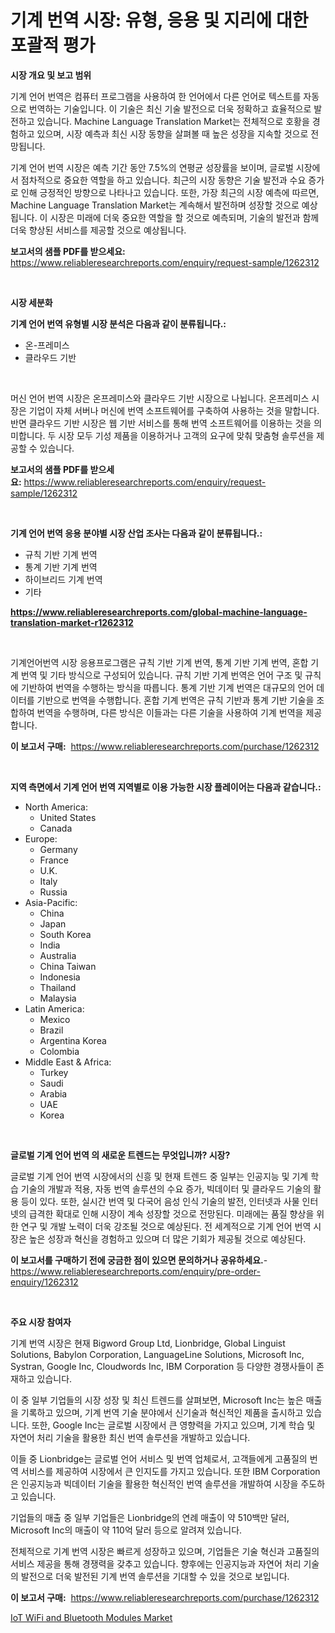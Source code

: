 <p><h1>기계 번역 시장: 유형, 응용 및 지리에 대한 포괄적 평가</h1></p><p><strong>시장 개요 및 보고 범위</strong></p>
<p><p>기계 언어 번역은 컴퓨터 프로그램을 사용하여 한 언어에서 다른 언어로 텍스트를 자동으로 번역하는 기술입니다. 이 기술은 최신 기술 발전으로 더욱 정확하고 효율적으로 발전하고 있습니다. Machine Language Translation Market는 전체적으로 호황을 경험하고 있으며, 시장 예측과 최신 시장 동향을 살펴볼 때 높은 성장을 지속할 것으로 전망됩니다. </p><p>기계 언어 번역 시장은 예측 기간 동안 7.5%의 연평균 성장률을 보이며, 글로벌 시장에서 점차적으로 중요한 역할을 하고 있습니다. 최근의 시장 동향은 기술 발전과 수요 증가로 인해 긍정적인 방향으로 나타나고 있습니다. 또한, 가장 최근의 시장 예측에 따르면, Machine Language Translation Market는 계속해서 발전하며 성장할 것으로 예상됩니다. 이 시장은 미래에 더욱 중요한 역할을 할 것으로 예측되며, 기술의 발전과 함께 더욱 향상된 서비스를 제공할 것으로 예상됩니다.</p></p>
<p><strong>보고서의 샘플 PDF를 받으세요:</strong> <a href="https://www.reliableresearchreports.com/enquiry/request-sample/1262312">https://www.reliableresearchreports.com/enquiry/request-sample/1262312</a></p>
<p>&nbsp;</p>
<p><strong>시장 세분화</strong></p>
<p><strong>기계 언어 번역 유형별 시장 분석은 다음과 같이 분류됩니다.:</strong></p>
<p><ul><li>온-프레미스</li><li>클라우드 기반</li></ul></p>
<p>&nbsp;</p>
<p><p>머신 언어 번역 시장은 온프레미스와 클라우드 기반 시장으로 나뉩니다. 온프레미스 시장은 기업이 자체 서버나 머신에 번역 소프트웨어를 구축하여 사용하는 것을 말합니다. 반면 클라우드 기반 시장은 웹 기반 서비스를 통해 번역 소프트웨어를 이용하는 것을 의미합니다. 두 시장 모두 기성 제품을 이용하거나 고객의 요구에 맞춰 맞춤형 솔루션을 제공할 수 있습니다.</p></p>
<p><strong>보고서의 샘플 PDF를 받으세요:</strong>&nbsp;<a href="https://www.reliableresearchreports.com/enquiry/request-sample/1262312">https://www.reliableresearchreports.com/enquiry/request-sample/1262312</a></p>
<p>&nbsp;</p>
<p><strong> 기계 언어 번역 응용 분야별 시장 산업 조사는 다음과 같이 분류됩니다.:</strong></p>
<p><ul><li>규칙 기반 기계 번역</li><li>통계 기반 기계 번역</li><li>하이브리드 기계 번역</li><li>기타</li></ul></p>
<p><strong><a href="https://www.reliableresearchreports.com/global-machine-language-translation-market-r1262312">https://www.reliableresearchreports.com/global-machine-language-translation-market-r1262312</a></strong></p>
<p>&nbsp;</p>
<p><p>기계언어번역 시장 응용프로그램은 규칙 기반 기계 번역, 통계 기반 기계 번역, 혼합 기계 번역 및 기타 방식으로 구성되어 있습니다. 규칙 기반 기계 번역은 언어 구조 및 규칙에 기반하여 번역을 수행하는 방식을 따릅니다. 통계 기반 기계 번역은 대규모의 언어 데이터를 기반으로 번역을 수행합니다. 혼합 기계 번역은 규칙 기반과 통계 기반 기술을 조합하여 번역을 수행하며, 다른 방식은 이들과는 다른 기술을 사용하여 기계 번역을 제공합니다.</p></p>
<p><strong>이 보고서 구매:</strong>&nbsp; <a href="https://www.reliableresearchreports.com/purchase/1262312">https://www.reliableresearchreports.com/purchase/1262312</a></p>
<p>&nbsp;</p>
<p><strong>지역 측면에서 기계 언어 번역 지역별로 이용 가능한 시장 플레이어는 다음과 같습니다.:</strong></p>
<p><ul>
    <li>
        North America:
        <ul>
            <li>United States</li>
            <li>Canada</li>
        </ul>
    </li>
    <li>
        Europe:
        <ul>
            <li>Germany</li>
            <li>France</li>
            <li>U.K.</li>
            <li>Italy</li>
            <li>Russia</li>
        </ul>
    </li>
    <li>
        Asia-Pacific:
        <ul>
            <li>China</li>
            <li>Japan</li>
            <li>South Korea</li>
            <li>India</li>
            <li>Australia</li>
            <li>China Taiwan</li>
            <li>Indonesia</li>
            <li>Thailand</li>
            <li>Malaysia</li>
        </ul>
    </li>
    <li>
        Latin America:
        <ul>
            <li>Mexico</li>
            <li>Brazil</li>
            <li>Argentina Korea</li>
            <li>Colombia</li>
        </ul>
    </li>
    <li>
        Middle East & Africa:
        <ul>
            <li>Turkey</li>
            <li>Saudi</li>
            <li>Arabia</li>
            <li>UAE</li>
            <li>Korea</li>
        </ul>
    </li>
    </ul></p>
<p>&nbsp;</p>
<p><strong>글로벌 기계 언어 번역 의 새로운 트렌드는 무엇입니까? 시장?</strong></p>
<p><p>글로벌 기계 언어 번역 시장에서의 신흥 및 현재 트렌드 중 일부는 인공지능 및 기계 학습 기술의 개발과 적용, 자동 번역 솔루션의 수요 증가, 빅데이터 및 클라우드 기술의 활용 등이 있다. 또한, 실시간 번역 및 다국어 음성 인식 기술의 발전, 인터넷과 사물 인터넷의 급격한 확대로 인해 시장이 계속 성장할 것으로 전망된다. 미래에는 품질 향상을 위한 연구 및 개발 노력이 더욱 강조될 것으로 예상된다. 전 세계적으로 기계 언어 번역 시장은 높은 성장과 혁신을 경험하고 있으며 더 많은 기회가 제공될 것으로 예상된다.</p></p>
<p><strong>이 보고서를 구매하기 전에 궁금한 점이 있으면 문의하거나 공유하세요.</strong>- <a href="https://www.reliableresearchreports.com/enquiry/pre-order-enquiry/1262312">https://www.reliableresearchreports.com/enquiry/pre-order-enquiry/1262312</a></p>
<p>&nbsp;</p>
<p><strong>주요 시장 참여자</strong></p>
<p><p>기계 번역 시장은 현재 Bigword Group Ltd, Lionbridge, Global Linguist Solutions, Babylon Corporation, LanguageLine Solutions, Microsoft Inc, Systran, Google Inc, Cloudwords Inc, IBM Corporation 등 다양한 경쟁사들이 존재하고 있습니다. </p><p>이 중 일부 기업들의 시장 성장 및 최신 트렌드를 살펴보면, Microsoft Inc는 높은 매출을 기록하고 있으며, 기계 번역 기술 분야에서 신기술과 혁신적인 제품을 출시하고 있습니다. 또한, Google Inc는 글로벌 시장에서 큰 영향력을 가지고 있으며, 기계 학습 및 자연어 처리 기술을 활용한 최신 번역 솔루션을 개발하고 있습니다. </p><p>이들 중 Lionbridge는 글로벌 언어 서비스 및 번역 업체로서, 고객들에게 고품질의 번역 서비스를 제공하여 시장에서 큰 인지도를 가지고 있습니다. 또한 IBM Corporation은 인공지능과 빅데이터 기술을 활용한 혁신적인 번역 솔루션을 개발하여 시장을 주도하고 있습니다. </p><p>기업들의 매출 중 일부 기업들은 Lionbridge의 연례 매출이 약 510백만 달러, Microsoft Inc의 매출이 약 110억 달러 등으로 알려져 있습니다. </p><p>전체적으로 기계 번역 시장은 빠르게 성장하고 있으며, 기업들은 기술 혁신과 고품질의 서비스 제공을 통해 경쟁력을 갖추고 있습니다. 향후에는 인공지능과 자연어 처리 기술의 발전으로 더욱 발전된 기계 번역 솔루션을 기대할 수 있을 것으로 보입니다.</p></p>
<p><strong>이 보고서 구매:</strong>&nbsp;&nbsp;<a href="https://www.reliableresearchreports.com/purchase/1262312">https://www.reliableresearchreports.com/purchase/1262312</a></p>
<p><p><a href="https://github.com/GroverBarry/Market-Research-Report-List-4/blob/main/iot-wifi-and-bluetooth-modules-market.md">IoT WiFi and Bluetooth Modules Market</a></p></p>